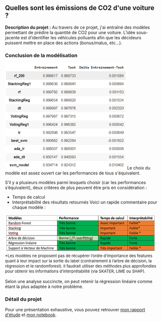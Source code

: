 ## Quelles sont les émissions de CO2 d'une voiture ?  

**Description du projet :** Au travers de ce projet, j'ai entraîné des modèles permettant de prédire la quantité de CO2 pour une voiture. 
L’idée sous-jacente est d’identifier les véhicules polluants afin que les décideurs puissent mettre en place des actions (bonus/malus, etc...). 

### Conclusion de la modélisation
<img src="images/tableau_modelisation_CO2.PNG" width="400" height="350"/>
Le choix du modèle est assez ouvert car les performances de tous s'équivalent.  

S’il y a plusieurs modèles parmi lesquels choisir (car les performances s’équivalent), deux critères de plus peuvent être pris en considération :
-	Temps de calcul
-	Interprétabilité des résultats retournés
Voici un rapide commentaire pour chaque modèle :
<img src="images/Choix_modele_CO2.PNG" width="500" height="125"/>
<FONT size="2pt"> *Les modèles ne proposent pas de récupérer l’ordre d’importance des features quant à leur impact sur la sortie du label (contrairement à l’arbre de décision, la régression et le randomforest). Il faudrait utiliser des méthodes plus approfondies pour obtenir les informations d’interprétabilité (via SKATER, LIME ou SHAP).</FONT><br><br>
Selon une analyse succincte, on peut retenir la régression linéaire comme étant la plus adaptée à notre problème. 

### Détail du projet
Pour une présentation exhaustive, vous pouvez retrouver [mon rapport d'étude](https://1drv.ms/b/s!AvHm4Ey0oAB0ikj81fSlREuDg_CO?e=rxVKnr/) et [mon notebook](https://colab.research.google.com/drive/1pqc4teWw9T0bCkp6vWxCOZl9Uv0PmzOX?usp=sharing/). 
